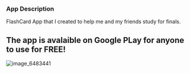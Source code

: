 ### App Description
FlashCard App that I created to help me and my friends study for finals.
## The app is avalaible on Google PLay for anyone to use for FREE!
![image_6483441](https://user-images.githubusercontent.com/72886722/183962734-bb45bd69-dffd-47ec-9646-560217ff3121.JPG)
